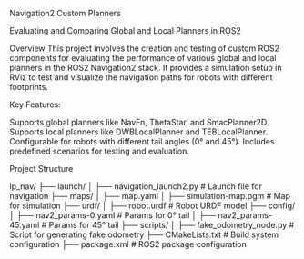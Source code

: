 Navigation2 Custom Planners

Evaluating and Comparing Global and Local Planners in ROS2

Overview
This project involves the creation and testing of custom ROS2 components for evaluating the performance of various global and local planners in the ROS2 Navigation2 stack. It provides a simulation setup in RViz to test and visualize the navigation paths for robots with different footprints.

Key Features:

Supports global planners like NavFn, ThetaStar, and SmacPlanner2D.
Supports local planners like DWBLocalPlanner and TEBLocalPlanner.
Configurable for robots with different tail angles (0° and 45°).
Includes predefined scenarios for testing and evaluation.

Project Structure

lp_nav/
├── launch/
│   ├── navigation_launch2.py          # Launch file for navigation
├── maps/
│   ├── map.yaml
│   ├── simulation-map.pgm             # Map for simulation
├── urdf/
│   ├── robot.urdf                     # Robot URDF model
├── config/
│   ├── nav2_params-0.yaml             # Params for 0° tail
│   ├── nav2_params-45.yaml            # Params for 45° tail
├── scripts/
│   ├── fake_odometry_node.py          # Script for generating fake odometry
├── CMakeLists.txt                     # Build system configuration
├── package.xml                        # ROS2 package configuration

